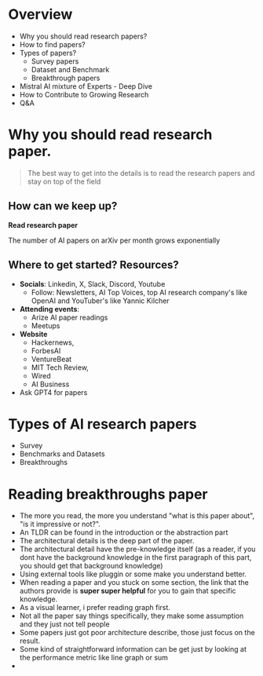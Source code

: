 # Overview
- Why you should read research papers?
- How to find papers?
- Types of papers?
	- Survey papers
	- Dataset and Benchmark
	- Breakthrough papers
- Mistral AI mixture of Experts - Deep Dive
- How to Contribute to Growing Research
- Q&A

# Why you should read research paper.
>The best way to get into the details is to read the research papers and stay on top of the field

## How can we keep up?

**Read research paper**

The number of AI papers on arXiv per month grows exponentially

## Where to get started? Resources?
- **Socials**: Linkedin, X, Slack, Discord, Youtube
	- Follow: Newsletters, AI Top Voices, top AI research company's like OpenAI and YouTuber's like Yannic Kilcher
- **Attending events**:
	- Arize AI paper readings
	- Meetups
- **Website**
	- Hackernews,
	- ForbesAI
	- VentureBeat
	- MIT Tech Review, 
	- Wired
	- AI Business
- Ask GPT4 for papers

# Types of AI research papers
- Survey
- Benchmarks and Datasets
- Breakthroughs

# Reading breakthroughs paper
- The more you read, the more you understand "what is this paper about", "is it impressive or not?". 
- An TLDR can be found in the introduction or the abstraction part
- The architectural details is the deep part of the paper. 
- The architectural detail have the pre-knowledge itself (as a reader, if you dont have the background knowledge in the first paragraph of this part, you should get that background knowledge)
- Using external tools like pluggin or some make you understand better. 
- When reading a paper and you stuck on some section, the link that the authors provide is **super super helpful** for you to gain that specific knowledge. 
- As a visual learner, i prefer reading graph first. 
- Not all the paper say things specifically, they make some assumption and they just not tell people
- Some papers just got poor architecture describe, those just focus on the result. 
- Some kind of straightforward information can be get just by looking at the performance metric like line graph or sum
- 